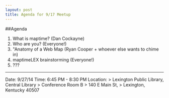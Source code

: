 ```yaml
---
layout: post
title: Agenda for 9/17 Meetup
---
```


##Agenda

1. What is maptime? (Dan Cockayne)
1. Who are you? (Everyone!)
1. "Anatomy of a Web Map (Ryan Cooper + whoever else wants to chime in)
1. maptimeLEX brainstorming (Everyone!)
1. ???
<hr>
Date: 9/27/14  
Time: 6:45 PM - 8:30 PM  
Location: 
> Lexington Public Library, Central Library  
> Conference Room B  
> 140 E Main St,  
> Lexington, Kentucky 40507

<div id='map' class='row8 fill-blue col12 map space-bottom2'></div>
<script>
var map = L.mapbox.map('map', 'maptastik.j354k5k8')
    .setView([38.045717, -84.496713], 17);

var marker = L.mapbox.featureLayer({
  'type': 'Feature',
  'properties': {
    'title': 'Lexington Public Library, Central Library',
    'description': '140 E Main St,<br>Conference Room B<br>Lexington, Kentucky<br>40507',
    'marker-color': '#ff8888'
  },
  'geometry': {
    'type': 'Point',
    'coordinates': [-84.496713, 38.045717 ]
  }
}).addTo(map);

marker.eachLayer(function(m) {
    m.openPopup();
});
</script>